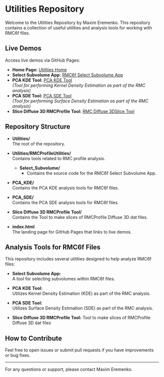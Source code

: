 # Utilities Repository

Welcome to the Utilities Repository by Maxim Eremenko. This repository contains a collection of useful utilities and analysis tools for working with RMC6f files.

## Live Demos

Access live demos via GitHub Pages:

- **Home Page:** [Utilities Home](https://maximeremenko.github.io/Utilities/)
- **Select Subvolume App:** [RMC6f Select Subvolume App](https://maximeremenko.github.io/Utilities/RMCProfileUtilities/Select_Subvolume/RMC6f_Select_Subvolume_App.html)
- **PCA KDE Tool:** [PCA KDE Tool](https://maximeremenko.github.io/Utilities/RMCProfileUtilities/PCA_KDE/PCA_KDE_rmcdisplacements.html)  
  *(Tool for performing Kernel Density Estimation as part of the RMC analysis)*
- **PCA SDE Tool:** [PCA SDE Tool](https://maximeremenko.github.io/Utilities/RMCProfileUtilities/PCA_SDE/PCA_SDE_rmcdisplacements.html)  
  *(Tool for performing Surface Density Estimation as part of the RMC analysis)*
- **Slice Diffuse 3D RMCProfile Tool:** [RMC Diffuse 3DSlice Tool](https://maximeremenko.github.io/Utilities/RMCProfileUtilities/RMCDiffuse3DSlice/SliceDiffuse3DRMC.html)
## Repository Structure

- **Utilities/**  
  The root of the repository.

- **Utilities/RMCProfileUtilities/**  
  Contains tools related to RMC profile analysis.
  - **Select_Subvolume/**  
    - Contains the source code for the RMC6f Select Subvolume App.

- **PCA_KDE/**  
  Contains the PCA KDE analysis tools for RMC6f files.

- **PCA_SDE/**  
  Contains the PCA SDE analysis tools for RMC6f files.
- **Slice Diffuse 3D RMCProfile Tool/**  
  Contains the Tool to make slices of RMCProfile Diffuse 3D dat files.
- **index.html**  
  The landing page for GitHub Pages that links to live demos.

## Analysis Tools for RMC6f Files

This repository includes several utilities designed to help analyze RMC6f files:

- **Select Subvolume App:**  
  A tool for selecting subvolumes within RMC6f files.

- **PCA KDE Tool:**  
  Utilizes Kernel Density Estimation (KDE) as part of the RMC analysis.
- **PCA SDE Tool:**  
  Utilizes Surface Density Estimation (SDE) as part of the RMC analysis.
- **Slice Diffuse 3D RMCProfile Tool:**
  Tool to make slices of RMCProfile Diffuse 3D dat files
## How to Contribute

Feel free to open issues or submit pull requests if you have improvements or bug fixes.

---

For any questions or support, please contact Maxim Eremenko.

